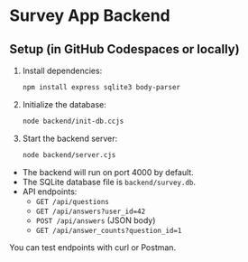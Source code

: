 # Survey App Backend

## Setup (in GitHub Codespaces or locally)

1. Install dependencies:
   ```sh
   npm install express sqlite3 body-parser
   ```
2. Initialize the database:
   ```sh
   node backend/init-db.ccjs
   ```
3. Start the backend server:
   ```sh
   node backend/server.cjs
   ```

- The backend will run on port 4000 by default.
- The SQLite database file is `backend/survey.db`.
- API endpoints:
  - `GET /api/questions`
  - `GET /api/answers?user_id=42`
  - `POST /api/answers` (JSON body)
  - `GET /api/answer_counts?question_id=1`

You can test endpoints with curl or Postman.
